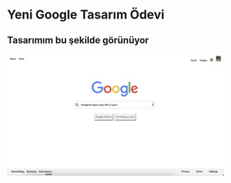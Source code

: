 # Yeni Google Tasarım Ödevi 

## Tasarımım bu şekilde görünüyor

![Sayfa Görüntüsü](image/README.png)

